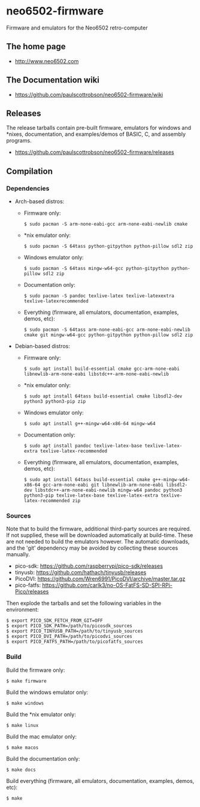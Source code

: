 # neo6502-firmware
Firmware and emulators for the Neo6502 retro-computer

## The home page
- http://www.neo6502.com

## The Documentation wiki
- https://github.com/paulscottrobson/neo6502-firmware/wiki

## Releases

The release tarballs contain pre-built firmware, emulators for windows and *nixes,
documentation, and examples/demos of BASIC, C, and assembly programs.
- https://github.com/paulscottrobson/neo6502-firmware/releases

## Compilation

### Dependencies

* Arch-based distros:
  * Firmware only:
    ```
    $ sudo pacman -S arm-none-eabi-gcc arm-none-eabi-newlib cmake
    ```
  * *nix emulator only:
    ```
    $ sudo pacman -S 64tass python-gitpython python-pillow sdl2 zip
    ```
  * Windows emulator only:
    ```
    $ sudo pacman -S 64tass mingw-w64-gcc python-gitpython python-pillow sdl2 zip
    ```
  * Documentation only:
    ```
    $ sudo pacman -S pandoc texlive-latex texlive-latexextra texlive-latexrecommended
    ```
  * Everything (firmware, all emulators, documentation, examples, demos, etc):
    ```
    $ sudo pacman -S 64tass arm-none-eabi-gcc arm-none-eabi-newlib cmake git mingw-w64-gcc python-gitpython python-pillow sdl2 zip
    ```

* Debian-based distros:
  * Firmware only:
    ```
    $ sudo apt install build-essential cmake gcc-arm-none-eabi libnewlib-arm-none-eabi libstdc++-arm-none-eabi-newlib
    ```
  * *nix emulator only:
    ```
    $ sudo apt install 64tass build-essential cmake libsdl2-dev python3 python3-pip zip
    ```
  * Windows emulator only:
    ```
    $ sudo apt install g++-mingw-w64-x86-64 mingw-w64
    ```
  * Documentation only:
    ```
    $ sudo apt install pandoc texlive-latex-base texlive-latex-extra texlive-latex-recommended
    ```
  * Everything (firmware, all emulators, documentation, examples, demos, etc):
    ```
    $ sudo apt install 64tass build-essential cmake g++-mingw-w64-x86-64 gcc-arm-none-eabi git libnewlib-arm-none-eabi libsdl2-dev libstdc++-arm-none-eabi-newlib mingw-w64 pandoc python3 python3-pip texlive-latex-base texlive-latex-extra texlive-latex-recommended zip
    ```

### Sources

Note that to build the firmware, additional third-party sources are required.
If not supplied, these will be downloaded automatically at build-time.
These are not needed to build the emulators however.
The automatic downloads, and the 'git' dependency may be avoided by collecting these sources manually.

* pico-sdk:   https://github.com/raspberrypi/pico-sdk/releases
* tinyusb:    https://github.com/hathach/tinyusb/releases
* PicoDVI:    https://github.com/Wren6991/PicoDVI/archive/master.tar.gz
* pico-fatfs: https://github.com/carlk3/no-OS-FatFS-SD-SPI-RPi-Pico/releases

Then explode the tarballs and set the following variables in the environment:

```
$ export PICO_SDK_FETCH_FROM_GIT=OFF
$ export PICO_SDK_PATH=/path/to/picosdk_sources
$ export PICO_TINYUSB_PATH=/path/to/tinyusb_sources
$ export PICO_DVI_PATH=/path/to/picodvi_sources
$ export PICO_FATFS_PATH=/path/to/picofatfs_sources
```

### Build

Build the firmware only:

```
$ make firmware
```

Build the windows emulator only:

```
$ make windows
```

Build the *nix emulator only:

```
$ make linux
```

Build the mac emulator only:

```
$ make macos
```

Build the documentation only:

```
$ make docs
```

Build everything (firmware, all emulators, documentation, examples, demos, etc):

```
$ make
```
